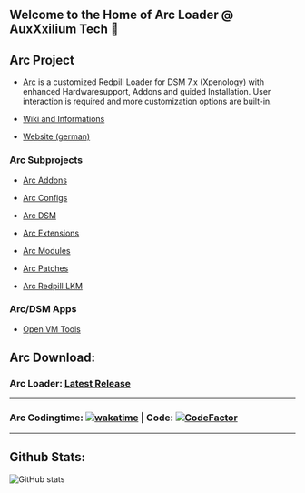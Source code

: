 ## Welcome to the Home of Arc Loader @ AuxXxilium Tech 👋

## Arc Project

- <a href="https://github.com/AuxXxilium/arc">Arc</a> is a customized Redpill Loader for DSM 7.x (Xpenology) with enhanced Hardwaresupport, Addons and guided Installation. User interaction is required and more customization options are built-in.

- <a href="https://github.com/AuxXxilium/AuxXxilium/wiki">Wiki and Informations</a>

- <a href="https://auxxxilium.tech">Website (german)</a>


### Arc Subprojects

-  <a href="https://github.com/AuxXxilium/arc-addons">Arc Addons</a>

-  <a href="https://github.com/AuxXxilium/arc-configs">Arc Configs</a>

-  <a href="https://github.com/AuxXxilium/arc-dsm">Arc DSM</a>

-  <a href="https://github.com/AuxXxilium/arc-extensions">Arc Extensions</a>

-  <a href="https://github.com/AuxXxilium/arc-modules">Arc Modules</a>

-  <a href="https://github.com/AuxXxilium/arc-patches">Arc Patches</a>

-  <a href="https://github.com/AuxXxilium/redpill-lkm">Arc Redpill LKM</a>

### Arc/DSM Apps

- <a href="https://github.com/AuxXxilium/synology-dsm-open-vm-toolss">Open VM Tools</a>

## Arc Download:

### Arc Loader:             <a href="https://github.com/AuxXxilium/arc/releases/latest">Latest Release</a>

---

### Arc Codingtime: [![wakatime](https://wakatime.com/badge/user/faedcb8b-e7cf-4ef4-8c9f-d24d6b2de49c.svg)](https://wakatime.com/@faedcb8b-e7cf-4ef4-8c9f-d24d6b2de49c) | Code: [![CodeFactor](https://www.codefactor.io/repository/github/auxxxilium/arc/badge)](https://www.codefactor.io/repository/github/auxxxilium/arc)

---

## Github Stats:

![GitHub stats](https://github-readme-stats-sigma-five.vercel.app/api?username=AuxXxilium&show_icons=true&theme=react&hide_title=true)
